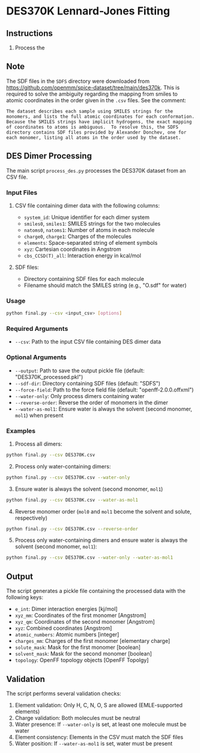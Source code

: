 # DES370K Lennard-Jones Fitting

## Instructions

1. Process the 


## Note

The SDF files in the `SDFS` directory were downloaded from https://github.com/openmm/spice-dataset/tree/main/des370k. This is required to solve the ambiguity regarding the mapping from smiles to atomic coordinates in the order given in the `.csv` files. See the comment:

    The dataset describes each sample using SMILES strings for the monomers, and lists the full atomic coordinates for each conformation.  Because the SMILES strings have implicit hydrogens, the exact mapping of coordinates to atoms is ambiguous.  To resolve this, the SDFS directory contains SDF files provided by Alexander Donchev, one for each monomer, listing all atoms in the order used by the dataset.

## DES Dimer Processing

The main script `process_des.py` processes the DES370K dataset from an CSV file.


### Input Files

1. CSV file containing dimer data with the following columns:
   - `system_id`: Unique identifier for each dimer system
   - `smiles0`, `smiles1`: SMILES strings for the two molecules
   - `natoms0`, `natoms1`: Number of atoms in each molecule
   - `charge0`, `charge1`: Charges of the molecules
   - `elements`: Space-separated string of element symbols
   - `xyz`: Cartesian coordinates in Angstrom
   - `cbs_CCSD(T)_all`: Interaction energy in kcal/mol

2. SDF files:
   - Directory containing SDF files for each molecule
   - Filename should match the SMILES string (e.g., "O.sdf" for water)

### Usage

```bash
python final.py --csv <input_csv> [options]
```

### Required Arguments

- `--csv`: Path to the input CSV file containing DES dimer data

### Optional Arguments

- `--output`: Path to save the output pickle file (default: "DES370K_processed.pkl")
- `--sdf-dir`: Directory containing SDF files (default: "SDFS")
- `--force-field`: Path to the force field file (default: "openff-2.0.0.offxml")
- `--water-only`: Only process dimers containing water
- `--reverse-order`: Reverse the order of monomers in the dimer
- `--water-as-mol1`: Ensure water is always the solvent (second monomer, `mol1`) when present

### Examples

1. Process all dimers:
```bash
python final.py --csv DES370K.csv
```

2. Process only water-containing dimers:
```bash
python final.py --csv DES370K.csv --water-only
```

3. Ensure water is always the solvent (second monomer, `mol1`)
```bash
python final.py --csv DES370K.csv --water-as-mol1
```

4. Reverse monomer order (`mol0` and `mol1` become the solvent and solute, respectively)
```bash
python final.py --csv DES370K.csv --reverse-order
```

5. Process only water-containing dimers and ensure water is always the solvent (second monomer, `mol1`):
```bash
python final.py --csv DES370K.csv --water-only --water-as-mol1
```

## Output

The script generates a pickle file containing the processed data with the following keys:
- `e_int`: Dimer interaction energies [kj/mol]
- `xyz_mm`: Coordinates of the first monomer [Angstrom]
- `xyz_qm`: Coordinates of the second monomer [Angstrom]
- `xyz`: Combined coordinates [Angstrom]
- `atomic_numbers`: Atomic numbers [integer] 
- `charges_mm`: Charges of the first monomer [elementary charge]
- `solute_mask`: Mask for the first monomer [boolean]
- `solvent_mask`: Mask for the second monomer [boolean]
- `topology`: OpenFF topology objects [OpenFF Topolgy]

## Validation

The script performs several validation checks:
1. Element validation: Only H, C, N, O, S are allowed (EMLE-supported elements)
2. Charge validation: Both molecules must be neutral
3. Water presence: If `--water-only` is set, at least one molecule must be water
4. Element consistency: Elements in the CSV must match the SDF files
5. Water position: If `--water-as-mol1` is set, water must be present
